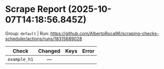 # Scrape Report (2025-10-07T14:18:56.845Z)

Group: `default`  |  Run: https://github.com/AlbertoRoca96/scraping-checks-scheduler/actions/runs/18315689028

| Check | Changed | Keys | Error |
|---|:---:|:--|:--|
| `example_h1` | — |  |  |
